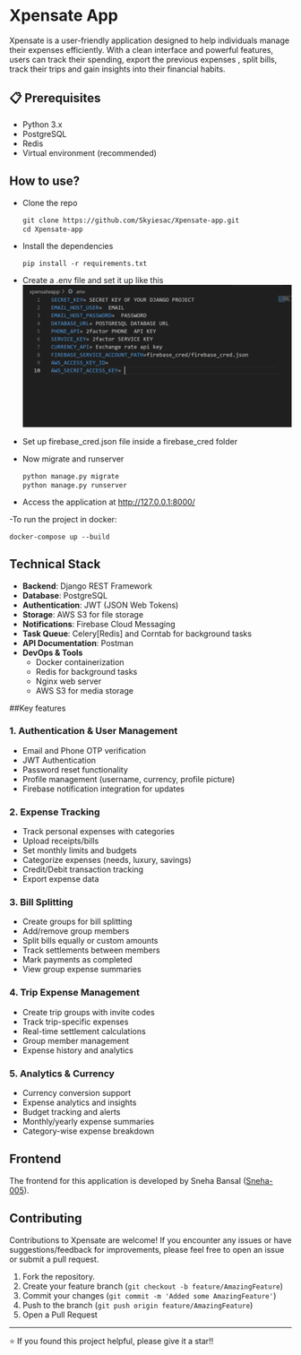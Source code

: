 # Xpensate App

Xpensate is a user-friendly application designed to help individuals manage their expenses efficiently. With a clean interface and powerful features, users can track their spending, export the previous expenses , split bills, track their trips and gain insights into their financial habits.

## 📋 Prerequisites
- Python 3.x
- PostgreSQL
- Redis
- Virtual environment (recommended)

## How to use?

- Clone the repo 
    ```
    git clone https://github.com/Skyiesac/Xpensate-app.git
    cd Xpensate-app
    ```
- Install the dependencies
    ```
    pip install -r requirements.txt
    ```
- Create a .env file and set it up like this 
    ![image](images/envvar.png)

- Set up firebase_cred.json file inside a firebase_cred folder


- Now migrate and runserver
    ```
    python manage.py migrate
    python manage.py runserver
    ```
- Access the application at http://127.0.0.1:8000/

-To run the project in docker:
   ```
   docker-compose up --build
   ```


## Technical Stack

- **Backend**: Django REST Framework
- **Database**: PostgreSQL
- **Authentication**: JWT (JSON Web Tokens)
- **Storage**: AWS S3 for file storage
- **Notifications**: Firebase Cloud Messaging
- **Task Queue**: Celery[Redis] and Corntab for background tasks
- **API Documentation**: Postman
- **DevOps & Tools**
  - Docker containerization
  - Redis for background tasks
  - Nginx web server
  - AWS S3 for media storage


##Key features


### 1. Authentication & User Management
- Email and Phone OTP verification
- JWT Authentication
- Password reset functionality
- Profile management (username, currency, profile picture)
- Firebase notification integration for updates

### 2. Expense Tracking
- Track personal expenses with categories
- Upload receipts/bills
- Set monthly limits and budgets
- Categorize expenses (needs, luxury, savings)
- Credit/Debit transaction tracking
- Export expense data

### 3. Bill Splitting
- Create groups for bill splitting
- Add/remove group members
- Split bills equally or custom amounts
- Track settlements between members
- Mark payments as completed
- View group expense summaries

### 4. Trip Expense Management
- Create trip groups with invite codes
- Track trip-specific expenses
- Real-time settlement calculations
- Group member management
- Expense history and analytics

### 5. Analytics & Currency
- Currency conversion support
- Expense analytics and insights
- Budget tracking and alerts
- Monthly/yearly expense summaries
- Category-wise expense breakdown



## Frontend

The frontend for this application is developed by Sneha Bansal ([Sneha-005](https://github.com/Sneha-005)).


## Contributing

Contributions to Xpensate are welcome! If you encounter any issues or have suggestions/feedback for improvements, please feel free to open an issue or submit a pull request.

1. Fork the repository.
2. Create your feature branch (`git checkout -b feature/AmazingFeature`)
3. Commit your changes (`git commit -m 'Added some AmazingFeature'`)
4. Push to the branch (`git push origin feature/AmazingFeature`)
5. Open a Pull Request


---
⭐️ If you found this project helpful, please give it a star!!